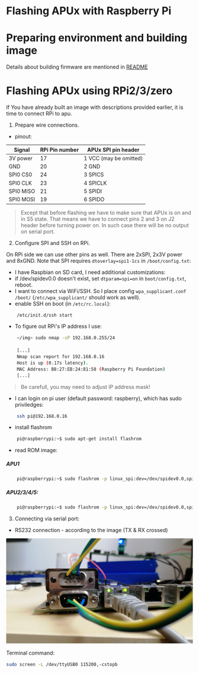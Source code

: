 Flashing APUx with Raspberry Pi
==============================

# Preparing environment and building image

Details about building firmware are mentioned in [README](https://github.com/pcengines/apu2-documentation#building-firmware-using-pc-engines-firmware-builder)

# Flashing APUx using RPi2/3/zero

If You have already built an image with descriptions provided earlier, it is
time to connect RPi to apu.

1. Prepare wire connections.

* pinout:

| Signal     | RPi Pin number | APUx SPI pin header      |
|------------|----------------|-------------------------|
| 3V power   | 17             | 1 VCC (may be omitted)  |
| GND        | 20             | 2 GND                   |
| SPI0 CS0   | 24             | 3 SPICS                 |
| SPI0 CLK   | 23             | 4 SPICLK                |
| SPI0 MISO  | 21             | 5 SPIDI                 |
| SPI0 MOSI  | 19             | 6 SPIDO                 |

> Except that before flashing we have to make sure that APUx is on and
  in S5 state. That means we have to connect pins 2 and 3 on J2 header
  before turning power on. In such case there will be no output on serial
  port.

2. Configure SPI and SSH on RPi.

On RPi side we can use other pins as well. There are 2xSPI, 2x3V power and
8xGND. Note that SPI requires `dtoverlay=spi1-1cs` in `/boot/config.txt`:

* I have Raspbian on SD card, I need additional customizations:
* if /dev/spidev0.0 doesn't exist, set `dtparam=spi=on` in `boot/config.txt`,
  reboot.
* I want to connect via WiFi/SSH. So I place config `wpa_supplicant.conf`
  `/boot/` (`/etc/wpa_supplicant/` should work as well).
* enable SSH on boot (in `/etc/rc.local`):

```sh
    /etc/init.d/ssh start
```

* To figure out RPi's IP address I use:

```sh
    ~/img> sudo nmap -sP 192.168.0.255/24

    [...]
    Nmap scan report for 192.168.0.16
    Host is up (0.17s latency).
    MAC Address: B8:27:EB:24:81:58 (Raspberry Pi Foundation)
    [...]
```

> Be carefull, you may need to adjust IP address mask!

* I can login on pi user (default password: raspberry), which
  has sudo priviledges:

```sh
    ssh pi@192.168.0.16
```

* install flashrom

```sh
    pi@raspberrypi:~$ sudo apt-get install flashrom
```

* read ROM image:

##### APU1
```sh
    pi@raspberrypi:~$ sudo flashrom -p linux_spi:dev=/dev/spidev0.0,spispeed=16000 -r apu.rom -c "MX25L1605A/MX25L1606E/MX25L1608E"
```

##### APU2/3/4/5:

```sh
    pi@raspberrypi:~$ sudo flashrom -p linux_spi:dev=/dev/spidev0.0,spispeed=16000 -r apu.rom
```
3. Connecting via serial port:

* RS232 connection - according to the image (TX & RX crossed)

![RS232 connection](rs-232.jpg)

Terminal command:

```sh
sudo screen -L /dev/ttyUSB0 115200,-cstopb
```
